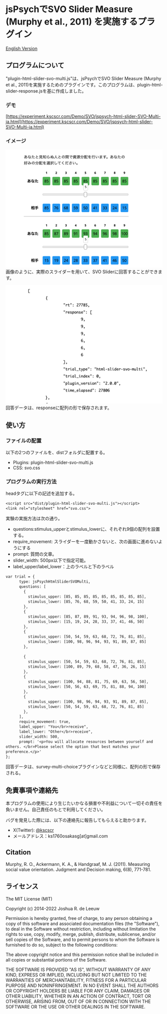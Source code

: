 # jsPsychでSVO Slider Measure (Murphy et al., 2011) を実施するプラグイン

[English Version](https://github.com/kscscr/jsPsych-SVO-Slider/blob/main/README.md)

## プログラムについて
"plugin-html-slider-svo-multi.js"は、jsPsychでSVO Slider Measure (Murphy et al., 2011)を実施するためのプラグインです。このプログラムは、plugin-html-slider-response.jsを基に作成しました。

### デモ
[https://experiment.kscscr.com/Demo/SVO/jspsych-html-slider-SVO-Multi-ja.html](https://experiment.kscscr.com/Demo/SVO/jspsych-html-slider-SVO-Multi-ja.html)

### イメージ
![SVO Sliderの実験画面](pic/image_svo_ja.png "SVO Sliderの実験画面")
画像のように、実際のスライダーを用いて、SVO Sliderに回答することができます。

![SVO Sliderのデータ](pic/image_result_ja.png "SVO Sliderのデータ")
回答データは、responseに配列の形で保存されます。

## 使い方
### ファイルの配置
以下の2つのファイルを、distフォルダに配置する。
- Plugins: plugin-html-slider-svo-multi.js
- CSS: svo.css

### プログラムの実行方法
headタグに以下の記述を追加する。
```
<script src="dist/plugin-html-slider-svo-multi.js"></script>
<link rel="stylesheet" href="svo.css">
```

実験の実施方法は次の通り。
- questions:stimulus_upperとstimulus_lowerに、それぞれ9個の配列を設置する。
- require_movement: スライダーを一度動かさないと、次の画面に進めないようにする
- prompt: 質問の文章。
- slider_width: 500px以下で指定可能。
- label_upper/label_lower：上のラベルと下のラベル

```
var trial = {
      type: jsPsychHtmlSliderSVOMulti,
      questions: [
        {
          stimulus_upper: [85, 85, 85, 85, 85, 85, 85, 85, 85], 
          stimulus_lower: [85, 76, 68, 59, 50, 41, 33, 24, 15]
        }, 
        {
          stimulus_upper: [85, 87, 89, 91, 93, 94, 96, 98, 100], 
          stimulus_lower: [15, 19, 24, 28, 33, 37, 41, 46, 50]
        },
        {
          stimulus_upper: [50, 54, 59, 63, 68, 72, 76, 81, 85], 
          stimulus_lower: [100, 98, 96, 94, 93, 91, 89, 87, 85]
        }, 

        {
          stimulus_upper: [50, 54, 59, 63, 68, 72, 76, 81, 85], 
          stimulus_lower: [100, 89, 79, 68, 58, 47, 36, 26, 15]
        },
        {
          stimulus_upper: [100, 94, 88, 81, 75, 69, 63, 56, 50], 
          stimulus_lower: [50, 56, 63, 69, 75, 81, 88, 94, 100]
        }, 
        {
          stimulus_upper: [100, 98, 96, 94, 93, 91, 89, 87, 85], 
          stimulus_lower: [50, 54, 59, 63, 68, 72, 76, 81, 85]
        },
      ],
      require_movement: true,
      label_upper: "You</br>receive", 
      label_lower: "Other</br>receive", 
      slider_width: 500,
      prompt: '<p>You will allocate resources between yourself and others. </br>Please select the option that best matches your preference.</p>'
};
```
回答データは、survey-multi-choiceプラグインなどと同様に、配列の形で保存される。


## 免責事項や連絡先
本プログラムの使用により生じたいかなる損害や不利益について一切その責任を負いません。自己責任のもとで利用してください。

バグを発見した際には、以下の連絡先に報告してもらえると助かります。
- X(Twitter): [@kscscr](https://x.com/kscscr)
- メールアドレス：ks1760osakasg[at]gmail.com

## Citation
Murphy, R. O., Ackermann, K. A., & Handgraaf, M. J. (2011). Measuring social value orientation. Judgment and Decision making, 6(8), 771-781.

## ライセンス
The MIT License (MIT)

Copyright (c) 2014-2022 Joshua R. de Leeuw

Permission is hereby granted, free of charge, to any person obtaining a copy
of this software and associated documentation files (the "Software"), to deal
in the Software without restriction, including without limitation the rights
to use, copy, modify, merge, publish, distribute, sublicense, and/or sell
copies of the Software, and to permit persons to whom the Software is
furnished to do so, subject to the following conditions:

The above copyright notice and this permission notice shall be included in all
copies or substantial portions of the Software.

THE SOFTWARE IS PROVIDED "AS IS", WITHOUT WARRANTY OF ANY KIND, EXPRESS OR
IMPLIED, INCLUDING BUT NOT LIMITED TO THE WARRANTIES OF MERCHANTABILITY,
FITNESS FOR A PARTICULAR PURPOSE AND NONINFRINGEMENT. IN NO EVENT SHALL THE
AUTHORS OR COPYRIGHT HOLDERS BE LIABLE FOR ANY CLAIM, DAMAGES OR OTHER
LIABILITY, WHETHER IN AN ACTION OF CONTRACT, TORT OR OTHERWISE, ARISING FROM,
OUT OF OR IN CONNECTION WITH THE SOFTWARE OR THE USE OR OTHER DEALINGS IN THE
SOFTWARE.
